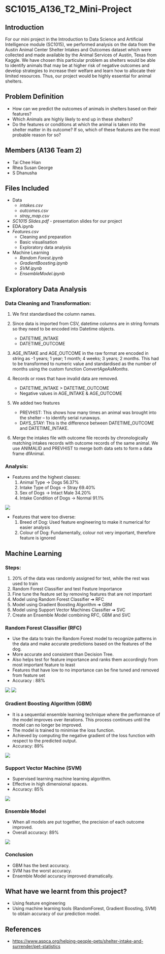 # SC1015_A136_T2_Mini-Project

## Introduction

For our mini project in the Introduction to Data Science and Artificial Intelligence module (SC1015), we performed analysis on the data from the Austin Animal Center Shelter Intakes and Outcomes dataset which were collected and made available by the Animal Services of Austin, Texas from Kaggle. We have chosen this particular problem as shelters would be able to identify animals that may be at higher risk of negative outcomes and develop strategies to increase their welfare and learn how to allocate their limited resources. Thus, our project would be highly essential for animal shelters.

## Problem Definition

- How can we predict the outcomes of animals in shelters based on their features?
- Which Animals are highly likely to end up in these shelters?
- Do the features or conditions at which the animal is taken into the shelter matter in its outcome? If so, which of these features are the most probable reason for so?

## Members (A136 Team 2)

- Tai Chee Hian
- Rhea Susan George
- S Dhanusha

## Files Included
- Data
  - _intakes.csv_ 
  - _outcomes.csv_ 
  - _stray_map.csv_
- _SC1015 Slides.pdf_ - presentation slides for our project
- EDA.ipynb
- _Features.csv_
  - Cleaning and preparation
  - Basic visualisation
  - Exploratory data analysis
- Machine Learning
  - _Random Forest.ipynb_
  - _GradientBoosting.ipynb_
  - _SVM.ipynb_
  - _EnsembleModel.ipynb_

## Exploratory Data Analysis

### Data Cleaning and Transformation:

1. We first standardised the column names.

2. Since data is imported from CSV, datetime columns are in string formats so they need to be encoded into Datetime objects.

   - DATETIME_INTAKE
   - DATETIME_OUTCOME

3. AGE_INTAKE and AGE_OUTCOME in the raw format are encoded in string as -1 years; 1 year; 1 month; 4 weeks; 3 years; 2 months. This had to be transformed to numeric value and standardised as the number of months using the custom function _ConvertAgeAsMonths_.

4. Records or rows that have invalid data are removed.

   - DATETIME_INTAKE > DATETIME_OUTCOME
   - Negative values in AGE_INTAKE & AGE_OUTCOME

5. We added two features

   - PREVHIST: This shows how many times an animal was brought into the shelter – to identify serial runaways.
   - DAYS_STAY: This is the difference between DATETIME_OUTCOME and DATETIME_INTAKE.

6. Merge the intakes file with outcome file records by chronologically matching intakes records with outcome records of the same animal. We use ANIMALID and PREVHIST to merge both data sets to form a data frame dfAnimal.

### Analysis:

- Features and the highest classes:
  1. Animal Type → Dogs 56.37%
  2. Intake Type of Dogs → Stray 69.40%
  3. Sex of Dogs → Intact Male 34.20%
  4. Intake Condition of Dogs → Normal 91.1%

![](README_images/image1.png)

- Features that were too diverse:
  1. Breed of Dog: Used feature engineering to make it numerical for easier analysis
  2. Colour of Dog: Fundamentally, colour not very important, therefore feature is ignored

## Machine Learning

### Steps:

1. 20% of the data was randomly assigned for test, while the rest was used to train
2. Random Forest Classifier and test Feature Importance
3. Fine tune the feature set by removing features that are not important
4. Model using Random Forest Classifier ➔ RFC
5. Model using Gradient Boosting Algorithm ➔ GBM
6. Model using Support Vector Machines Classifier ➔ SVC
7. Create an Ensemble Model combining RFC, GBM and SVC

### Random Forest Classifier (RFC)

- Use the data to train the Random Forest model to recognize patterns in the data and make accurate predictions based on the features of the dog.
- More accurate and consistent than Decision Tree.
- Also helps test for feature importance and ranks them accordingly from most important feature to least
- Features that have low to no importance can be fine tuned and removed from feature set
- Accuracy : 88%

![](README_images/image6.png)
![](README_images/image3.png)

### Gradient Boosting Algorithm (GBM)

- It is a sequential ensemble learning technique where the performance of the model improves over iterations. This process continues until the model can no longer be improved.
- The model is trained to minimise the loss function.
- Achieved by computing the negative gradient of the loss function with respect to the predicted output.
- Accuracy: 89%

![](README_images/image5.png)

### Support Vector Machine (SVM)

- Supervised learning machine learning algorithm.
- Effective in high dimensional spaces.
- Accuracy: 85%

![](README_images/image4.png)

### Ensemble Model

- When all models are put together, the precision of each outcome improved.
- Overall accuracy: 89%

![](README_images/image2.png)

### Conclusion

- GBM has the best accuracy.
- SVM has the worst accuracy.
- Ensemble Model accuracy improved dramatically.

## What have we learnt from this project?

- Using feature engineering
- Using machine learning tools (RandomForest, Gradient Boosting, SVM) to obtain accuracy of our prediction model.

## References

- https://www.aspca.org/helping-people-pets/shelter-intake-and-surrender/pet-statistics
